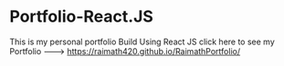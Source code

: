 # Portfolio-React.JS
This is my personal portfolio Build Using React JS
click here to see my Portfolio  ---> https://raimath420.github.io/RaimathPortfolio/

